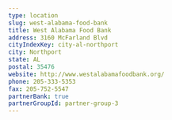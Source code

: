 ```yaml
---
type: location
slug: west-alabama-food-bank
title: West Alabama Food Bank
address: 3160 McFarland Blvd
cityIndexKey: city-al-northport
city: Northport
state: AL
postal: 35476
website: http://www.westalabamafoodbank.org/
phone: 205-333-5353
fax: 205-752-5547
partnerBank: true
partnerGroupId: partner-group-3
---
```

